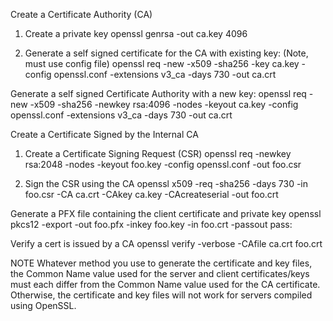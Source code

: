 Create a Certificate Authority (CA)
1. Create a private key
	openssl genrsa -out ca.key 4096

2. Generate a self signed certificate for the CA with existing key:
(Note, must use config file)
openssl req -new -x509 -sha256 -key ca.key -config openssl.conf -extensions v3_ca -days 730 -out ca.crt

Generate a self signed Certificate Authority with a new key:
openssl req -new -x509 -sha256 -newkey rsa:4096 -nodes -keyout ca.key -config openssl.conf -extensions v3_ca -days 730 -out ca.crt


Create a Certificate Signed by the Internal CA
1. Create a Certificate Signing Request (CSR)
openssl req -newkey rsa:2048 -nodes -keyout foo.key -config openssl.conf -out foo.csr

2. Sign the CSR using the CA
openssl x509 -req -sha256 -days 730 -in foo.csr -CA ca.crt -CAkey ca.key -CAcreateserial -out foo.crt


Generate a PFX file containing the client certificate and private key
openssl pkcs12 -export -out foo.pfx -inkey foo.key -in foo.crt -passout pass:


Verify a cert is issued by a CA
openssl verify -verbose -CAfile ca.crt  foo.crt


NOTE
Whatever method you use to generate the certificate and key files, the Common Name value used for the server and client certificates/keys must each differ from the Common Name value used for the CA certificate. Otherwise, the certificate and key files will not work for servers compiled using OpenSSL.
